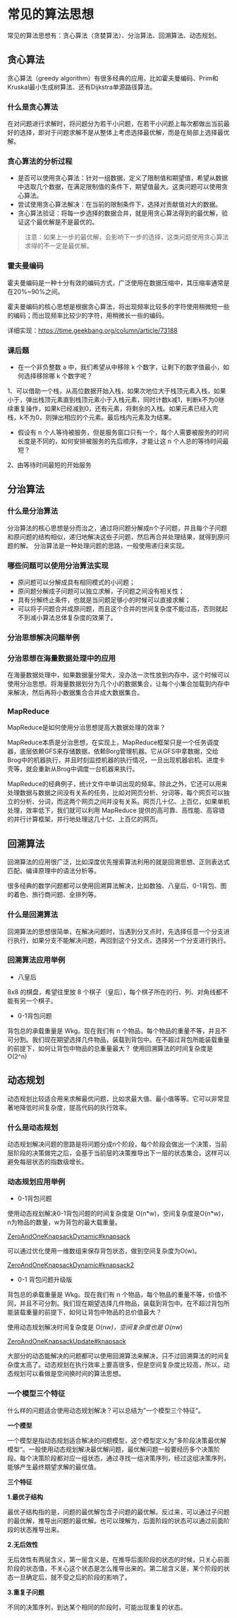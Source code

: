 # 常见的算法思想

常见的算法思想有：贪心算法（贪婪算法）、分治算法、回溯算法、动态规划。

## 贪心算法

贪心算法（greedy algorithm）有很多经典的应用，比如霍夫曼编码、Prim和Kruskal最小生成树算法、还有Dijkstra单源路径算法。

### 什么是贪心算法

在对问题进行求解时，将问题分为若干小问题，在若干小问题上每次都做出当前最好的选择，即对于问题求解不是从整体上考虑选择最优解，而是在局部上选择最优解。

### 贪心算法的分析过程

* 是否可以使用贪心算法：针对一组数据，定义了限制值和期望值，希望从数据中选取几个数据，在满足限制值的条件下，期望值最大。这类问题可以使用贪心算法。
* 尝试使用贪心算法解决：在当前的限制条件下，选择对贡献值对大的数据。
* 贪心算法验证：将每一步选择的数据合并，就是用贪心算法得到的最优解，验证这个最优解是不是最优的。

> 注意：如果上一步的最优解，会影响下一步的选择，这类问题使用贪心算法求得的不一定是最优解。

### 霍夫曼编码

霍夫曼编码是一种十分有效的编码方式，广泛使用在数据压缩中，其压缩率通常是在20%~90%之间。

霍夫曼编码的核心思想是根据贪心算法，将出现频率比较多的字符使用稍微短一些的编码；而出现频率比较少的字符，用稍微长一些的编码。

详细实现：https://time.geekbang.org/column/article/73188

### 课后题

* 在一个非负整数 a 中，我们希望从中移除 k 个数字，让剩下的数字值最小，如何选择移除哪 k 个数字呢？

1、可以借助一个栈，从高位数据开始入栈，如果次地位大于栈顶元素入栈，如果小于，弹出栈顶元素直到栈顶元素小于入栈元素，同时计数k减1，判断k不为0继续重复操作，如果k已经减到0，还有元素，将剩余的入栈。如果元素已经入完栈，k不为0，则弹出相应的个元素。最后栈内元素及为结果。

* 假设有 n 个人等待被服务，但是服务窗口只有一个，每个人需要被服务的时间长度是不同的，如何安排被服务的先后顺序，才能让这 n 个人总的等待时间最短？

2、由等待时间最短的开始服务

## 分治算法

### 什么是分治算法

分治算法的核心思想是分而治之，通过将问题分解成n个子问题，并且每个子问题和原问题的结构相似，递归地解决这些子问题，然后再合并处理结果，就得到原问题的解。
分治算法是一种处理问题的思路，一般使用递归来实现。

### 哪些问题可以使用分治算法实现

* 原问题可以分解成具有相同模式的小问题；
* 原问题分解成子问题可以独立求解，子问题之间没有相关性；
* 具有分解终止条件，也就是当问题足够小的时候可以直接求解；
* 可以将子问题合并成原问题，而且这个合并的世间复杂度不能过高，否则就起不到减小算法总体复杂度的效果了。

### 分治思想解决问题举例


### 分治思想在海量数据处理中的应用

在海量数据处理中，如果数据量分常大，没办法一次性放到内存中，这个时候可以使用分治思想。将海量数据划分为几个小的数据集合，让每个小集合加载到内存中来解决，然后再将小数据集合合并成大数据集合。

### MapReduce

MapReduce是如何使用分治思想提高大数据处理的效率？

MapReduce本质是分治思想，在实现上，MapReduce框架只是一个任务调度器，底层依赖GFS来存储数据，依赖Borg管理机器。它从GFS中拿数据，交给Brog中的机器执行，并且时刻监控机器的执行情况，一旦出现机器宕机、进度卡壳等，就会重新从Brog中调度一台机器来执行。

MapReduce的经典例子，统计文件中单词出现的频率。除此之外，它还可以用来处理数据与数据之间没有关系的任务，比如对网页分析、分词等，每个网页可以独立的分析、分词，而这两个网页之间并没有关系。网页几十亿、上百亿，如果单机处理，效率低下，我们就可以利用 MapReduce 提供的高可靠、高性能、高容错的并行计算框架，并行地处理这几十亿、上百亿的网页。

## 回溯算法

回溯算法的应用很广泛，比如深度优先搜索算法利用的就是回溯思想、正则表达式匹配、编译原理中的语法分析等。

很多经典的数学问题都可以使用回溯算法解决，比如数独、八皇后、0-1背包、图的着色、旅行商问题、全排列等。

### 什么是回溯算法

回溯算法的思想很简单，在解决问题时，当遇到分叉点时，先选择任意一个分支进行执行，如果分支不能解决问题，再回到这个分叉点，选择另一个分支进行执行。

### 回溯算法应用举例

* 八皇后

8x8 的棋盘，希望往里放 8 个棋子（皇后），每个棋子所在的行、列、对角线都不能有另一个棋子。

* 0-1背包问题

背包总的承载重量是 Wkg。现在我们有 n 个物品，每个物品的重量不等，并且不可分割。我们现在期望选择几件物品，装载到背包中。在不超过背包所能装载重量的前提下，如何让背包中物品的总重量最大？
使用回溯算法的时间复杂度是O(2^n)

## 动态规划

动态规划比较适合用来求解最优问题，比如求最大值、最小值等等。它可以非常显著地降低时间复杂度，提高代码的执行效率。

### 什么是动态规划

动态规划解决问题的思路是将问题分成n个阶段，每个阶段会做出一个决策，当前层阶段的决策做完之后，会基于当前层的决策推导出下一层的状态集合。这样可以避免每层状态的指数级增长。

### 动态规划应用举例

* 0-1背包问题

使用动态规划解决0-1背包问题的时间复杂度是 O(n*w)，空间复杂度是O(n\*w)，n为物品的数量，w为背包的最大载重量。

[ZeroAndOneKnapsackDynamic#knapsack](https://github.com/wkk1994/java-algo/tree/master/src/main/java/com/wkk/demo/algo/learn/algo/thought/recall/ZeroAndOneKnapsackDynamic.java)

可以通过优化使用一维数组来保存背包状态，做到空间复杂度为O(w)。

[ZeroAndOneKnapsackDynamic#knapsack2](https://github.com/wkk1994/java-algo/tree/master/src/main/java/com/wkk/demo/algo/learn/algo/thought/recall/ZeroAndOneKnapsackDynamic.java)

* 0-1 背包问题升级版

背包总的承载重量是 Wkg。现在我们有 n 个物品，每个物品的重量不等，价值不同，并且不可分割。我们现在期望选择几件物品，装载到背包中。在不超过背包所能装载重量的前提下，如何让背包中物品的总价值最大？

使用动态规划解决时间复杂度是 O(n*w)，空间复杂度也是 O(n*w)

[ZeroAndOneKnapsackUpdate#knapsack](https://github.com/wkk1994/java-algo/tree/master/src/main/java/com/wkk/demo/algo/learn/algo/thought/recall/ZeroAndOneKnapsackUpdate.java)

大部分的动态能解决的问题都可以使用回溯算法来解决，只不过回溯算法的时间复杂度太高了。动态规划在执行效率上要高很多，但是空间复杂度比较高，所以，动态规划可以看做是空间换时间的算法思想。

### 一个模型三个特征

什么样的问题适合使用动态规划解决？可以总结为”一个模型三个特征“。

**一个模型**

一个模型是指动态规划适合解决的问题模型，这个模型定义为”多阶段决策最优解模型“。一般使用动态规划解决最优解问题，最优解问题一般要经历多个决策阶段。每个决策阶段都对应一组状态，通过寻找一组决策序列，经过这组决策序列，能够产生最终期望求解的最优值。

**三个特征**

**1.最优子结构**

最优子结构指的是，问题的最优解包含子问题的最优解。反过来，可以通过子问题的最优解，推导出问题的最优解。也可以理解为，后面阶段的状态可以通过前面阶段的状态推导出来。

**2.无后效性**

无后效性有两层含义，第一层含义是，在推导后面阶段的状态的时候，只关心前面阶段的状态值，不关心这个状态是怎么推导出来的。第二层含义是，某个阶段的状态一旦确定后，就不受之后的阶段的影响了。

**3.重复子问题**

不同的决策序列，到达某个相同的阶段时，可能出现重复的状态。

